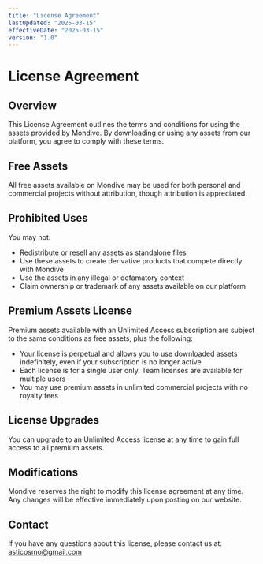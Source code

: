 ```yaml
---
title: "License Agreement"
lastUpdated: "2025-03-15"
effectiveDate: "2025-03-15"
version: "1.0"
---
```


# License Agreement

## Overview

This License Agreement outlines the terms and conditions for using the assets provided by Mondive. By downloading or using any assets from our platform, you agree to comply with these terms.

## Free Assets

All free assets available on Mondive may be used for both personal and commercial projects without attribution, though attribution is appreciated.

## Prohibited Uses

You may not:
- Redistribute or resell any assets as standalone files
- Use these assets to create derivative products that compete directly with Mondive
- Use the assets in any illegal or defamatory context
- Claim ownership or trademark of any assets available on our platform

## Premium Assets License

Premium assets available with an Unlimited Access subscription are subject to the same conditions as free assets, plus the following:
- Your license is perpetual and allows you to use downloaded assets indefinitely, even if your subscription is no longer active
- Each license is for a single user only. Team licenses are available for multiple users
- You may use premium assets in unlimited commercial projects with no royalty fees

## License Upgrades

You can upgrade to an Unlimited Access license at any time to gain full access to all premium assets.

## Modifications

Mondive reserves the right to modify this license agreement at any time. Any changes will be effective immediately upon posting on our website.

## Contact

If you have any questions about this license, please contact us at: asticosmo@gmail.com